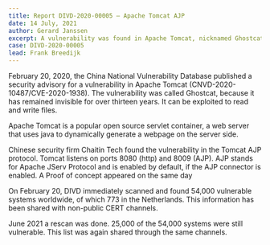 ```yaml
---
title: Report DIVD-2020-00005 – Apache Tomcat AJP
date: 14 July, 2021
author: Gerard Janssen
excerpt: A vulnerability was found in Apache Tomcat, nicknamed Ghostcat. The DIVD scanned the web for vulnerable systems and shared this information through non-public CERT channels.
case: DIVD-2020-00005
lead: Frank Breedijk
---
```

February 20, 2020, the China National Vulnerability Database published a security advisory for a vulnerability in Apache Tomcat (CNVD-2020-10487/CVE-2020-1938). The vulnerability was called Ghostcat, because it has remained invisible for over thirteen years. It can be exploited to read and write files.

Apache Tomcat is a popular open source servlet container, a web server that uses java to dynamically generate a webpage on the server side.

Chinese security firm Chaitin Tech found the vulnerability in the Tomcat AJP protocol. Tomcat listens on ports 8080 (http) and 8009 (AJP). AJP stands for Apache JServ Protocol and is enabled by default, if the AJP connector is enabled. A Proof of concept appeared on the same day

On February 20, DIVD immediately scanned and found 54,000 vulnerable systems worldwide, of which 773 in the Netherlands. This information has been shared with non-public CERT channels.

June 2021 a rescan was done. 25,000 of the 54,000 systems were still vulnerable. This list was again shared through the same channels.
